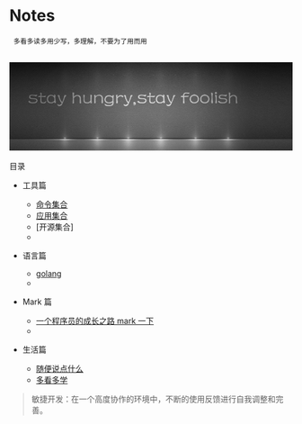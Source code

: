 # Notes

```
 多看多读多用少写，多理解，不要为了用而用
                    
```

![img.png](./asserts/stay.01.jpg)

目录

- 工具篇

  <!-- - [vpn](./tools/url/readme.md) -->
  - [命令集合](./tools/cmd/readme.md)
  - [应用集合](./tools/app/readme.md)
  - [开源集合]
  - []()

- 语言篇

  - [golang](./languages/golang/readme.md)
  - []()

- Mark 篇

  - [一个程序员的成长之路 mark 一下](https://github.com/fouber/blog/issues/41)
  - []()

- 生活篇

  - [随便说点什么](./lifes/say-say.md)
  - [多看多学](./lifes/books.md)

> 敏捷开发：在一个高度协作的环境中，不断的使用反馈进行自我调整和完善。
